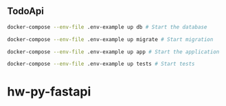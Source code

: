 ## TodoApi

```bash
docker-compose --env-file .env-example up db # Start the database
```

```bash
docker-compose --env-file .env-example up migrate # Start migration
```

```bash
docker-compose --env-file .env-example up app # Start the application
```

```bash
docker-compose --env-file .env-example up tests # Start tests
```
# hw-py-fastapi
